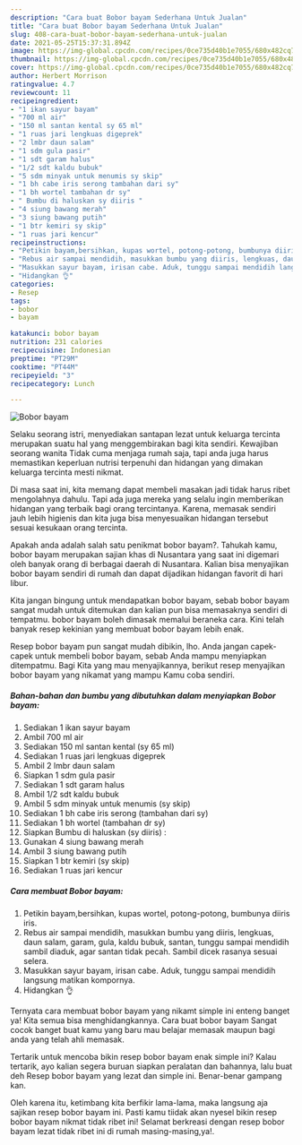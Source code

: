 ```yaml
---
description: "Cara buat Bobor bayam Sederhana Untuk Jualan"
title: "Cara buat Bobor bayam Sederhana Untuk Jualan"
slug: 408-cara-buat-bobor-bayam-sederhana-untuk-jualan
date: 2021-05-25T15:37:31.894Z
image: https://img-global.cpcdn.com/recipes/0ce735d40b1e7055/680x482cq70/bobor-bayam-foto-resep-utama.jpg
thumbnail: https://img-global.cpcdn.com/recipes/0ce735d40b1e7055/680x482cq70/bobor-bayam-foto-resep-utama.jpg
cover: https://img-global.cpcdn.com/recipes/0ce735d40b1e7055/680x482cq70/bobor-bayam-foto-resep-utama.jpg
author: Herbert Morrison
ratingvalue: 4.7
reviewcount: 11
recipeingredient:
- "1 ikan sayur bayam"
- "700 ml air"
- "150 ml santan kental sy 65 ml"
- "1 ruas jari lengkuas digeprek"
- "2 lmbr daun salam"
- "1 sdm gula pasir"
- "1 sdt garam halus"
- "1/2 sdt kaldu bubuk"
- "5 sdm minyak untuk menumis sy skip"
- "1 bh cabe iris serong tambahan dari sy"
- "1 bh wortel tambahan dr sy"
- " Bumbu di haluskan sy diiris "
- "4 siung bawang merah"
- "3 siung bawang putih"
- "1 btr kemiri sy skip"
- "1 ruas jari kencur"
recipeinstructions:
- "Petikin bayam,bersihkan, kupas wortel, potong-potong, bumbunya diiris iris."
- "Rebus air sampai mendidih, masukkan bumbu yang diiris, lengkuas, daun salam, garam, gula, kaldu bubuk, santan, tunggu sampai mendidih sambil diaduk, agar santan tidak pecah. Sambil dicek rasanya sesuai selera."
- "Masukkan sayur bayam, irisan cabe. Aduk, tunggu sampai mendidih langsung matikan kompornya."
- "Hidangkan 👌"
categories:
- Resep
tags:
- bobor
- bayam

katakunci: bobor bayam 
nutrition: 231 calories
recipecuisine: Indonesian
preptime: "PT29M"
cooktime: "PT44M"
recipeyield: "3"
recipecategory: Lunch

---
```



![Bobor bayam](https://img-global.cpcdn.com/recipes/0ce735d40b1e7055/680x482cq70/bobor-bayam-foto-resep-utama.jpg)

Selaku seorang istri, menyediakan santapan lezat untuk keluarga tercinta merupakan suatu hal yang menggembirakan bagi kita sendiri. Kewajiban seorang  wanita Tidak cuma menjaga rumah saja, tapi anda juga harus memastikan keperluan nutrisi terpenuhi dan hidangan yang dimakan keluarga tercinta mesti nikmat.

Di masa  saat ini, kita memang dapat membeli masakan jadi tidak harus ribet mengolahnya dahulu. Tapi ada juga mereka yang selalu ingin memberikan hidangan yang terbaik bagi orang tercintanya. Karena, memasak sendiri jauh lebih higienis dan kita juga bisa menyesuaikan hidangan tersebut sesuai kesukaan orang tercinta. 



Apakah anda adalah salah satu penikmat bobor bayam?. Tahukah kamu, bobor bayam merupakan sajian khas di Nusantara yang saat ini digemari oleh banyak orang di berbagai daerah di Nusantara. Kalian bisa menyajikan bobor bayam sendiri di rumah dan dapat dijadikan hidangan favorit di hari libur.

Kita jangan bingung untuk mendapatkan bobor bayam, sebab bobor bayam sangat mudah untuk ditemukan dan kalian pun bisa memasaknya sendiri di tempatmu. bobor bayam boleh dimasak memalui beraneka cara. Kini telah banyak resep kekinian yang membuat bobor bayam lebih enak.

Resep bobor bayam pun sangat mudah dibikin, lho. Anda jangan capek-capek untuk membeli bobor bayam, sebab Anda mampu menyiapkan ditempatmu. Bagi Kita yang mau menyajikannya, berikut resep menyajikan bobor bayam yang nikamat yang mampu Kamu coba sendiri.

<!--inarticleads1-->

##### Bahan-bahan dan bumbu yang dibutuhkan dalam menyiapkan Bobor bayam:

1. Sediakan 1 ikan sayur bayam
1. Ambil 700 ml air
1. Sediakan 150 ml santan kental (sy 65 ml)
1. Sediakan 1 ruas jari lengkuas digeprek
1. Ambil 2 lmbr daun salam
1. Siapkan 1 sdm gula pasir
1. Sediakan 1 sdt garam halus
1. Ambil 1/2 sdt kaldu bubuk
1. Ambil 5 sdm minyak untuk menumis (sy skip)
1. Sediakan 1 bh cabe iris serong (tambahan dari sy)
1. Sediakan 1 bh wortel (tambahan dr sy)
1. Siapkan  Bumbu di haluskan (sy diiris) :
1. Gunakan 4 siung bawang merah
1. Ambil 3 siung bawang putih
1. Siapkan 1 btr kemiri (sy skip)
1. Sediakan 1 ruas jari kencur




<!--inarticleads2-->

##### Cara membuat Bobor bayam:

1. Petikin bayam,bersihkan, kupas wortel, potong-potong, bumbunya diiris iris.
1. Rebus air sampai mendidih, masukkan bumbu yang diiris, lengkuas, daun salam, garam, gula, kaldu bubuk, santan, tunggu sampai mendidih sambil diaduk, agar santan tidak pecah. Sambil dicek rasanya sesuai selera.
1. Masukkan sayur bayam, irisan cabe. Aduk, tunggu sampai mendidih langsung matikan kompornya.
1. Hidangkan 👌




Ternyata cara membuat bobor bayam yang nikamt simple ini enteng banget ya! Kita semua bisa menghidangkannya. Cara buat bobor bayam Sangat cocok banget buat kamu yang baru mau belajar memasak maupun bagi anda yang telah ahli memasak.

Tertarik untuk mencoba bikin resep bobor bayam enak simple ini? Kalau tertarik, ayo kalian segera buruan siapkan peralatan dan bahannya, lalu buat deh Resep bobor bayam yang lezat dan simple ini. Benar-benar gampang kan. 

Oleh karena itu, ketimbang kita berfikir lama-lama, maka langsung aja sajikan resep bobor bayam ini. Pasti kamu tiidak akan nyesel bikin resep bobor bayam nikmat tidak ribet ini! Selamat berkreasi dengan resep bobor bayam lezat tidak ribet ini di rumah masing-masing,ya!.


